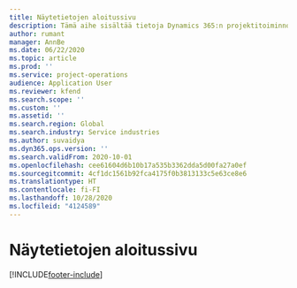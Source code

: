```yaml
---
title: Näytetietojen aloitussivu
description: Tämä aihe sisältää tietoja Dynamics 365:n projektitoiminnoissa käytettävissä olevista näytetiedoista.
author: rumant
manager: AnnBe
ms.date: 06/22/2020
ms.topic: article
ms.prod: ''
ms.service: project-operations
audience: Application User
ms.reviewer: kfend
ms.search.scope: ''
ms.custom: ''
ms.assetid: ''
ms.search.region: Global
ms.search.industry: Service industries
ms.author: suvaidya
ms.dyn365.ops.version: ''
ms.search.validFrom: 2020-10-01
ms.openlocfilehash: cee61604d6b10b17a535b3362dda5d00fa27a0ef
ms.sourcegitcommit: 4cf1dc1561b92fca4175f0b3813133c5e63ce8e6
ms.translationtype: HT
ms.contentlocale: fi-FI
ms.lasthandoff: 10/28/2020
ms.locfileid: "4124589"
---
```

# <a name="sample-data-home-page"></a>Näytetietojen aloitussivu


[!INCLUDE[footer-include](../includes/footer-banner.md)]
